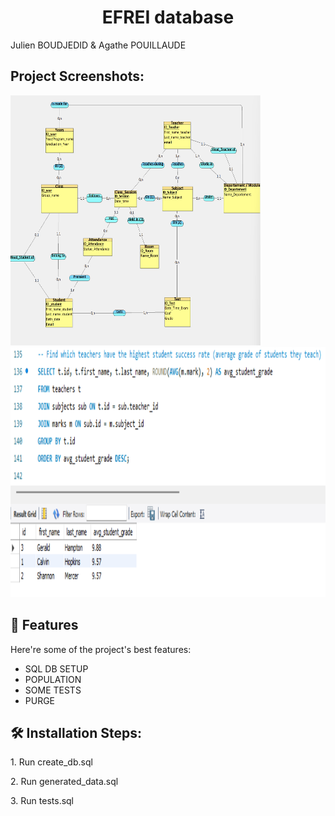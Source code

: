 <h1 align="center" id="title">EFREI database</h1>

<p id="description">Julien BOUDJEDID &amp; Agathe POUILLAUDE</p>

<h2>Project Screenshots:</h2>

<img src="https://github.com/makethpanda/Data-project-2025/blob/main/screenshots/image%20copy%207.png" alt="project-screenshot" width="400" height="400/">
<img src="https://github.com/makethpanda/Data-project-2025/blob/main/screenshots/image%20copy%206.png" alt="project-screenshot" width="600" height="400/">

  
  
<h2>🧐 Features</h2>

Here're some of the project's best features:

*   SQL DB SETUP
*   POPULATION
*   SOME TESTS
*   PURGE

<h2>🛠️ Installation Steps:</h2>

<p>1. Run create_db.sql</p>

<p>2. Run generated_data.sql</p>

<p>3. Run tests.sql</p>
